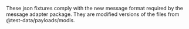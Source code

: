 These json fixtures comply with the new message format required by the message adapter package. They are modified versions of the files from @test-data/payloads/modis.